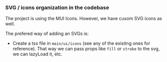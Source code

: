### SVG / icons organization in the codebase

The project is using the MUI Icons.
However, we have cusom SVG icons as well.

The prefered way of adding an SVGs is:

- Create a tsx file in `main/ui/icons` (see any of the exisitng ones for reference).
  That way we can pass props like `fill` or `stroke` to the svg, we can lazyLoad it, etc.
